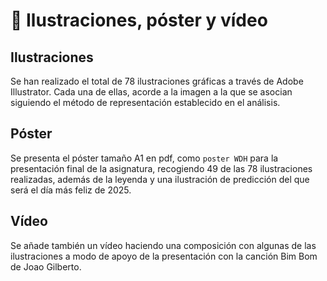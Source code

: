 # 🎨 Ilustraciones, póster y vídeo 

## Ilustraciones
Se han realizado el total de 78 ilustraciones gráficas a través de Adobe Illustrator. Cada una de ellas, acorde a la imagen a la que se asocian siguiendo el método de representación establecido en el análisis.

## Póster
Se presenta el póster tamaño A1 en pdf, como `poster WDH` para la presentación final de la asignatura, recogiendo 49 de las 78 ilustraciones realizadas, además de la leyenda y una ilustración de predicción del que será el día más feliz de 2025.

## Vídeo
Se añade también un vídeo haciendo una composición con algunas de las ilustraciones a modo de apoyo de la presentación con la canción Bim Bom de Joao Gilberto.
